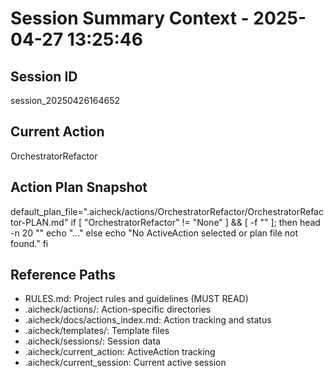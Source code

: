 # Session Summary Context - 2025-04-27 13:25:46

## Session ID
session_20250426164652

## Current Action
OrchestratorRefactor

## Action Plan Snapshot

default_plan_file=".aicheck/actions/OrchestratorRefactor/OrchestratorRefactor-PLAN.md"
if [ "OrchestratorRefactor" != "None" ] && [ -f "" ]; then
    head -n 20 ""
    echo "..."
else
    echo "No ActiveAction selected or plan file not found."
fi

## Reference Paths
- RULES.md: Project rules and guidelines (MUST READ)
- .aicheck/actions/: Action-specific directories
- .aicheck/docs/actions_index.md: Action tracking and status
- .aicheck/templates/: Template files
- .aicheck/sessions/: Session data
- .aicheck/current_action: ActiveAction tracking
- .aicheck/current_session: Current active session
